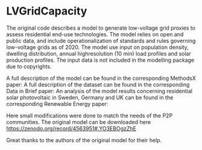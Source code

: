 # LVGridCapacity
The original code describes a model to generate low-voltage grid proxies to assess residential end-use technologies. The model relies on open and public data, and include operationalization of standards and rules governing low-voltage grids as of 2020. The model use input on population density, dwelling distribution, annual highresolution (10 min) load profiles and solar production profiles. The input data is not included in the modelling package due to copyrights.

A full description of the model can be found in the corresponding MethodsX paper:
A full description of the dataset can be found in the corresponding Data in Brief paper:
An analysis of the model results concerning residential solar photovoltaic in Sweden, Germany and UK can be found in the corresponding Renewable Energy paper: 

Here small modifications were done to match the needs of the P2P communities.
The original model can be downloaded here https://zenodo.org/record/4563951#.YO3EBOgzZhE

Great thanks to the authors of the original model for their help.

